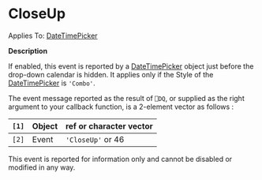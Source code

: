 




<h1 class="heading"><span class="name">CloseUp</span></h1>

Applies To: [DateTimePicker](./datetimepicker.md)


**Description**


If enabled, this event is reported by a [DateTimePicker](./datetimepicker.md) object just before the drop-down calendar is hidden. It applies only if the Style of the [DateTimePicker](./datetimepicker.md) is `'Combo'`.


The event message reported as the result of `⎕DQ`, or supplied as the right argument to your callback function, is a 2-element vector as follows :


| `[1]` | Object | ref or character vector |
| --- | --- | ---  |
| `[2]` | Event | `'CloseUp'` or 46 |


This event is reported for information only and cannot be disabled or modified in any way.



